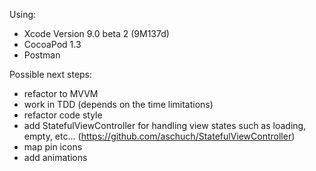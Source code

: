 Using:
- Xcode Version 9.0 beta 2 (9M137d)
- CocoaPod 1.3
- Postman

Possible next steps:
- refactor to MVVM
- work in TDD (depends on the time limitations)
- refactor code style
- add StatefulViewController for handling view states such as loading, empty, etc... (https://github.com/aschuch/StatefulViewController)
- map pin icons
- add animations
